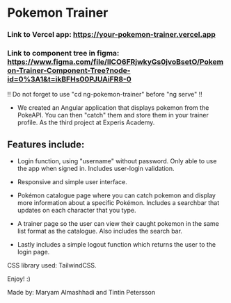 # Pokemon Trainer

### Link to Vercel app: https://your-pokemon-trainer.vercel.app

### Link to component tree in figma: https://www.figma.com/file/llCO6FRjwkyGs0jvoBsetO/Pokemon-Trainer-Component-Tree?node-id=0%3A1&t=ikBFHs00PJUAiFR8-0

!! Do not forget to use "cd ng-pokemon-trainer" before "ng serve" !!

- We created an Angular application that displays pokemon from the PokeAPI. You can then "catch" them and store them in your trainer profile. As the third project at Experis Academy.

## Features include:

- Login function, using "username" without password. Only able to use the app when signed in. Includes user-login validation.

- Responsive and simple user interface.

- Pokémon catalogue page where you can catch pokemon and display more information about a specific Pokémon. Includes a searchbar that updates on each character that you type.

- A trainer page so the user can view their caught pokemon in the same list format as the catalogue. Also includes the search bar.

- Lastly includes a simple logout function which returns the user to the login page.

CSS library used: TailwindCSS.

Enjoy! :)

Made by: Maryam Almashhadi and Tintin Petersson
